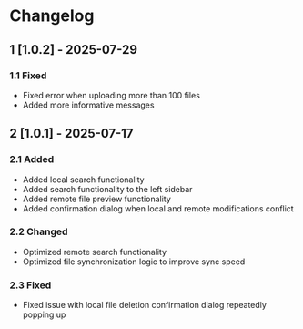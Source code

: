 # Changelog

## 1 [1.0.2] - 2025-07-29

### 1.1 Fixed

- Fixed error when uploading more than 100 files
- Added more informative messages

## 2 [1.0.1] - 2025-07-17

### 2.1 Added

- Added local search functionality
- Added search functionality to the left sidebar
- Added remote file preview functionality
- Added confirmation dialog when local and remote modifications conflict

### 2.2 Changed

- Optimized remote search functionality
- Optimized file synchronization logic to improve sync speed

### 2.3 Fixed

- Fixed issue with local file deletion confirmation dialog repeatedly popping up
